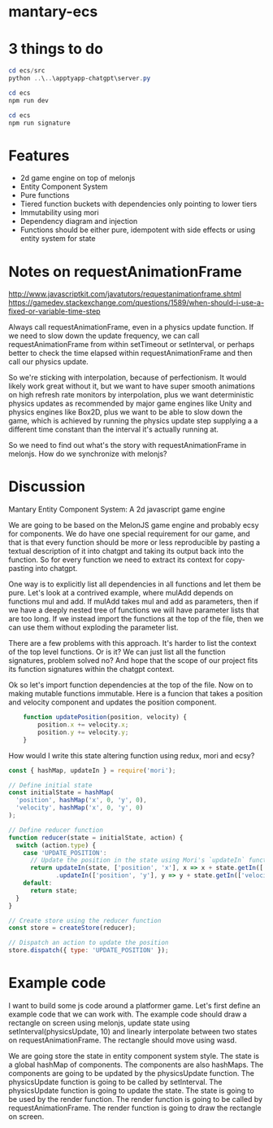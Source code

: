 # mantary-ecs

# 3 things to do

```powershell
cd ecs/src
python ..\..\apptyapp-chatgpt\server.py
```

```powershell	
cd ecs
npm run dev
```

```powershell
cd ecs
npm run signature
```

# Features
 - 2d game engine on top of melonjs
 - Entity Component System
 - Pure functions
 - Tiered function buckets with dependencies only pointing to lower tiers
 - Immutability using mori
 - Dependency diagram and injection
 - Functions should be either pure, idempotent with side effects or using entity system for state

# Notes on requestAnimationFrame

http://www.javascriptkit.com/javatutors/requestanimationframe.shtml
https://gamedev.stackexchange.com/questions/1589/when-should-i-use-a-fixed-or-variable-time-step

Always call requestAnimationFrame, even in a physics update function.
If we need to slow down the update frequency,
we can call requestAnimationFrame from within setTimeout or setInterval,
or perhaps better to check the time elapsed within requestAnimationFrame
and then call our physics update.

So we're sticking with interpolation, because of perfectionism.
It would likely work great without it, but we want to have super smooth animations on
high refresh rate monitors by interpolation, plus we want deterministic physics updates as
recommended by major game engines like Unity and physics engines like Box2D,
plus we want to be able to slow down the game, which is achieved by running the physics update
step supplying a a different time constant than the interval it's actually running at.

So we need to find out what's the story with requestAnimationFrame in melonjs.
How do we synchronize with melonjs?

# Discussion

Mantary Entity Component System: A 2d javascript game engine

We are going to be based on the MelonJS game engine and probably ecsy for components.
We do have one special requirement for our game, and that is that every function
should be more or less reproducible by pasting a textual description of it into
chatgpt and taking its output back into the function. So for every function
we need to extract its context for copy-pasting into chatgpt.

One way is to explicitly list all dependencies in all functions and let them be pure.
Let's look at a contrived example, where mulAdd depends on functions mul and add.
If mulAdd takes mul and add as parameters, then if we have a deeply nested tree
of functions we will have parameter lists that are too long.  If we instead
import the functions at the top of the file, then we can use them without
exploding the parameter list.

There are a few problems with this approach. It's harder to list the context
of the top level functions. Or is it? We can just list all the function signatures,
problem solved no? And hope that the scope of our project fits its function
signatures within the chatgpt context.

Ok so let's import function dependencies at the top of the file.
Now on to making mutable functions immutable.
Here is a funcion that takes a position and velocity component
and updates the position component.

```js
    function updatePosition(position, velocity) {
        position.x += velocity.x;
        position.y += velocity.y;
    }
```
How would I write this state altering function using redux, mori and ecsy?

```js
const { hashMap, updateIn } = require('mori');

// Define initial state
const initialState = hashMap(
  'position', hashMap('x', 0, 'y', 0),
  'velocity', hashMap('x', 0, 'y', 0)
);

// Define reducer function
function reducer(state = initialState, action) {
  switch (action.type) {
    case 'UPDATE_POSITION':
      // Update the position in the state using Mori's `updateIn` function
      return updateIn(state, ['position', 'x'], x => x + state.getIn(['velocity', 'x']))
             .updateIn(['position', 'y'], y => y + state.getIn(['velocity', 'y']));
    default:
      return state;
  }
}

// Create store using the reducer function
const store = createStore(reducer);

// Dispatch an action to update the position
store.dispatch({ type: 'UPDATE_POSITION' });
```


# Example code

I want to build some js code around a platformer game.
Let's first define an example code that we can work with.
The example code should draw a rectangle on screen using melonjs,
update state using setInterval(physicsUpdate, 10)
and linearly interpolate between two states on requestAnimationFrame.
The rectangle should move using wasd.

We are going store the state in entity component system style.
The state is a global hashMap of components.
The components are also hashMaps.
The components are going to be updated by the physicsUpdate function.
The physicsUpdate function is going to be called by setInterval.
The physicsUpdate function is going to update the state.
The state is going to be used by the render function.
The render function is going to be called by requestAnimationFrame.
The render function is going to draw the rectangle on screen.
